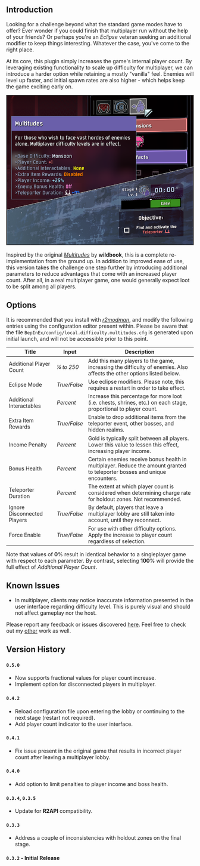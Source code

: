 ## Introduction

Looking for a challenge beyond what the standard game modes have to offer? Ever wonder if you could finish that multiplayer run without the help of your friends? Or perhaps you're an *Eclipse* veteran seeking an additional modifier to keep things interesting. Whatever the case, you've come to the right place.

At its core, this plugin simply increases the game's internal player count. By leveraging existing functionality to scale up difficulty for multiplayer, we can introduce a harder option while retaining a mostly "vanilla" feel. Enemies will level up faster, and initial spawn rates are also higher - which helps keep the game exciting early on.

![](https://github.com/6thmoon/MultitudesDifficulty/blob/v0.5.0/Resources/screenshot.png?raw=true)

Inspired by the original [*Multitudes*](https://thunderstore.io/package/wildbook/Multitudes/) by **wildbook**, this is a complete re-implementation from the ground up. In addition to improved ease of use, this version takes the challenge one step further by introducing additional parameters to reduce advantages that come with an increased player count. After all, in a real multiplayer game, one would generally expect loot to be split among all players.

## Options

It is recommended that you install with [*r2modman*](https://thunderstore.io/package/ebkr/r2modman/), and modify the following entries using the configuration editor present within. Please be aware that the file `BepInEx/config/local.difficulty.multitudes.cfg` is generated upon initial launch, and will not be accessible prior to this point.

| Title | Input | Description |
| - | - | - |
| Additional Player Count | *¼ to 250* | Add this many players to the game, increasing the difficulty of enemies. Also affects the other options listed below. |
| Eclipse Mode | *True/False* | Use eclipse modifiers. Please note, this requires a restart in order to take effect. |
| Additional Interactables | *Percent* | Increase this percentage for more loot (i.e. chests, shrines, etc.) on each stage, proportional to player count. |
| Extra Item Rewards | *True/False*  | Enable to drop additional items from the teleporter event, other bosses, and hidden realms. |
| Income Penalty | *Percent* | Gold is typically split between all players. Lower this value to lessen this effect, increasing player income. |
| Bonus Health | *Percent* | Certain enemies receive bonus health in multiplayer. Reduce the amount granted to teleporter bosses and unique encounters. |
| Teleporter Duration | *Percent* | The extent at which player count is considered when determining charge rate for holdout zones. Not recommended. |
| Ignore Disconnected Players | *True/False* | By default, players that leave a multiplayer lobby are still taken into account, until they reconnect. |
| Force Enable | *True/False* | For use with other difficulty options. Apply the increase to player count regardless of selection. |

Note that values of **0**% result in identical behavior to a singleplayer game with respect to each parameter. By contrast, selecting **100**% will provide the full effect of *Additional Player Count*.

## Known Issues

- In multiplayer, clients may notice inaccurate information presented in the user interface regarding difficulty level. This is purely visual and should not affect gameplay nor the host.

Please report any feedback or issues discovered [here](https://github.com/6thmoon/MultitudesDifficulty/issues). Feel free to check out my [other](https://thunderstore.io/package/6thmoon/?ordering=top-rated) work as well.

## Version History

#### `0.5.0`
- Now supports fractional values for player count increase.
- Implement option for disconnected players in multiplayer.

#### `0.4.2`
- Reload configuration file upon entering the lobby or continuing to the next stage (restart not required).
- Add player count indicator to the user interface.

#### `0.4.1`
- Fix issue present in the original game that results in incorrect player count after leaving a multiplayer lobby.

#### `0.4.0`
- Add option to limit penalties to player income and boss health.

#### `0.3.4`, `0.3.5`
- Update for **R2API** compatibility.

#### `0.3.3`
- Address a couple of inconsistencies with holdout zones on the final stage.

#### `0.3.2` **- Initial Release**
